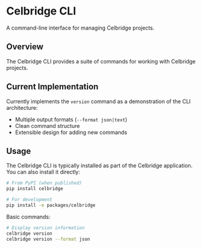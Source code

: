 # Celbridge CLI

A command-line interface for managing Celbridge projects.

## Overview

The Celbridge CLI provides a suite of commands for working with Celbridge projects.

## Current Implementation

Currently implements the `version` command as a demonstration of the CLI architecture:

- Multiple output formats (`--format json|text`)
- Clean command structure
- Extensible design for adding new commands

## Usage

The Celbridge CLI is typically installed as part of the Celbridge application. You can also install it directly:

```bash
# From PyPI (when published)
pip install celbridge

# For development
pip install -e packages/celbridge
```

Basic commands:

```bash
# Display version information
celbridge version
celbridge version --format json
```
